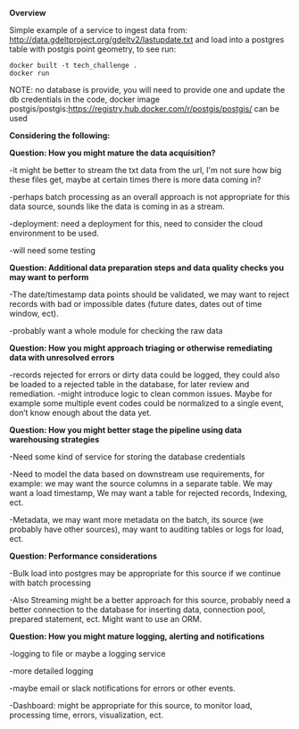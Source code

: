 <b>Overview</b>

Simple example of a service to ingest data from: http://data.gdeltproject.org/gdeltv2/lastupdate.txt
and load into a postgres table with postgis point geometry,
to see run:
```
docker built -t tech_challenge .
docker run
```
NOTE: no database is provide, you will need to provide one and update the db credentials in the code, docker image postgis/postgis:https://registry.hub.docker.com/r/postgis/postgis/ can be used


<b>Considering the following:</b>


<b>Question: How you might mature the data acquisition?</b>

-it might be better to stream the txt data from the url, I'm not sure how big these files get, maybe at certain times there is more data coming in? 

-perhaps batch processing as an overall approach is not appropriate for this data source, sounds like the data is coming in as a stream.

-deployment: need a deployment for this, need to consider the cloud environment to be used.

-will need some testing


<b>Question: Additional data preparation steps and data quality checks you may want to perform</b>

-The date/timestamp data points should be validated, we may want to reject 
records with bad or impossible dates (future dates, dates out of time window, ect).

-probably want a whole module for checking the raw data


<b>Question: How you might approach triaging or otherwise remediating data with unresolved errors</b>

-records rejected for errors or dirty data could be logged, they could also be loaded to a rejected table in the database, for later review and remediation.
-might introduce logic to clean common issues. Maybe for example some multiple event codes could be normalized to a single event, don’t know enough about the data yet.


<b>Question: How you might better stage the pipeline using data warehousing strategies</b>

-Need some kind of service for storing the database credentials

-Need to model the data based on downstream use requirements, 
for example: we may want the source columns in a separate table. We may want a load timestamp, We may want a table for rejected records, Indexing, ect.

-Metadata, we may want more metadata on the batch, its source (we probably have other sources), may want to auditing tables or logs for load, ect.


<b>Question: Performance considerations</b>

-Bulk load into postgres may be appropriate for this source if we continue with batch processing

-Also Streaming might be a better approach for this source, probably need a better connection to the database for inserting data, connection pool, prepared statement, ect.  Might want to use an ORM.


<b>Question: How you might mature logging, alerting and notifications</b>

-logging to file or maybe a logging service

-more detailed logging

-maybe email or slack notifications for errors or other events.

-Dashboard:  might be appropriate for this source, to monitor load, processing time, errors, visualization, ect.
